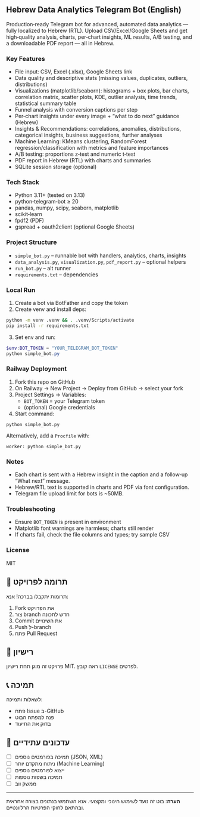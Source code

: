 ## Hebrew Data Analytics Telegram Bot (English)

Production‑ready Telegram bot for advanced, automated data analytics — fully localized to Hebrew (RTL). Upload CSV/Excel/Google Sheets and get high‑quality analysis, charts, per‑chart insights, ML results, A/B testing, and a downloadable PDF report — all in Hebrew.

### Key Features

- File input: CSV, Excel (.xlsx), Google Sheets link
- Data quality and descriptive stats (missing values, duplicates, outliers, distributions)
- Visualizations (matplotlib/seaborn): histograms + box plots, bar charts, correlation matrix, scatter plots, KDE, outlier analysis, time trends, statistical summary table
- Funnel analysis with conversion captions per step
- Per‑chart insights under every image + “what to do next” guidance (Hebrew)
- Insights & Recommendations: correlations, anomalies, distributions, categorical insights, business suggestions, further analyses
- Machine Learning: KMeans clustering, RandomForest regression/classification with metrics and feature importances
- A/B testing: proportions z‑test and numeric t‑test
- PDF report in Hebrew (RTL) with charts and summaries
- SQLite session storage (optional)

### Tech Stack
- Python 3.11+ (tested on 3.13)
- python‑telegram‑bot ≥ 20
- pandas, numpy, scipy, seaborn, matplotlib
- scikit‑learn
- fpdf2 (PDF)
- gspread + oauth2client (optional Google Sheets)

### Project Structure
- `simple_bot.py` – runnable bot with handlers, analytics, charts, insights
- `data_analysis.py`, `visualization.py`, `pdf_report.py` – optional helpers
- `run_bot.py` – alt runner
- `requirements.txt` – dependencies

### Local Run
1) Create a bot via BotFather and copy the token
2) Create venv and install deps:
```bash
python -m venv .venv && . .venv/Scripts/activate
pip install -r requirements.txt
```
3) Set env and run:
```powershell
$env:BOT_TOKEN = "YOUR_TELEGRAM_BOT_TOKEN"
python simple_bot.py
```

### Railway Deployment
1. Fork this repo on GitHub
2. On Railway → New Project → Deploy from GitHub → select your fork
3. Project Settings → Variables:
   - `BOT_TOKEN` = your Telegram token
   - (optional) Google credentials
4. Start command:
```
python simple_bot.py
```
Alternatively, add a `Procfile` with:
```
worker: python simple_bot.py
```

### Notes
- Each chart is sent with a Hebrew insight in the caption and a follow‑up “What next” message.
- Hebrew/RTL text is supported in charts and PDF via font configuration.
- Telegram file upload limit for bots is ~50MB.

### Troubleshooting
- Ensure `BOT_TOKEN` is present in environment
- Matplotlib font warnings are harmless; charts still render
- If charts fail, check the file columns and types; try sample CSV

### License
MIT

## 🤝 תרומה לפרויקט

תרומות יתקבלו בברכה! אנא:

1. Fork את הפרויקט
2. צור branch חדש לתכונה
3. Commit את השינויים
4. Push ל-branch
5. פתח Pull Request

## 📄 רישיון

פרויקט זה מוגן תחת רישיון MIT. ראה קובץ `LICENSE` לפרטים.

## 📞 תמיכה

לשאלות ותמיכה:

- פתח Issue ב-GitHub
- פנה למפתח הבוט
- בדוק את התיעוד

## 🔄 עדכונים עתידיים

- [ ] תמיכה בפורמטים נוספים (JSON, XML)
- [ ] ניתוח מתקדם יותר (Machine Learning)
- [ ] ייצוא לפורמטים נוספים
- [ ] תמיכה בשפות נוספות
- [ ] ממשק ווב

---

**הערה**: בוט זה נועד לשימוש חינוכי ומקצועי. אנא השתמש בנתונים בצורה אחראית ובהתאם לחוקי הפרטיות הרלוונטיים.

